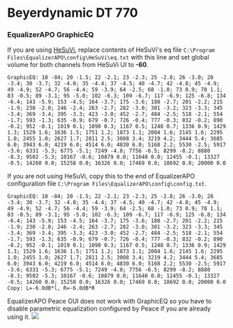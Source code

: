 # Beyerdynamic DT 770
### EqualizerAPO GraphicEQ
If you are using [HeSuVi](https://sourceforge.net/projects/hesuvi/), replace contents of HeSuVi's eq file `C:\Program Files\EqualizerAPO\config\HeSuVi\eq.txt` with this line and set global volume for both channels from HeSuVi UI to **-60**.
```
GraphicEQ: 10 -84; 20 -1.5; 22 -2.1; 23 -2.3; 25 -2.8; 26 -3.0; 28 -3.4; 30 -3.7; 32 -4.0; 35 -4.4; 37 -4.5; 40 -4.7; 42 -4.8; 45 -4.9; 49 -4.9; 52 -4.7; 56 -4.4; 59 -3.9; 64 -2.5; 68 -1.0; 73 0.9; 78 1.1; 83 -0.5; 89 -3.1; 95 -5.0; 102 -6.3; 109 -6.7; 117 -6.9; 125 -6.8; 134 -6.4; 143 -5.9; 153 -4.5; 164 -3.7; 175 -3.6; 188 -2.7; 201 -2.2; 215 -1.9; 230 -2.0; 246 -2.4; 263 -2.7; 282 -3.0; 301 -3.2; 323 -3.3; 345 -3.4; 369 -3.4; 395 -3.3; 423 -3.0; 452 -2.7; 484 -2.5; 518 -2.1; 554 -1.7; 593 -1.3; 635 -0.9; 679 -0.7; 726 -0.4; 777 -0.3; 832 -0.2; 890 -0.2; 952 -0.1; 1019 0.1; 1090 0.3; 1167 0.5; 1248 0.7; 1336 0.9; 1429 1.3; 1529 1.6; 1636 1.5; 1751 1.2; 1873 1.1; 2004 1.6; 2145 1.6; 2295 1.0; 2455 1.0; 2627 1.7; 2811 2.5; 3008 3.4; 3219 4.2; 3444 5.4; 3685 6.0; 3943 6.0; 4219 6.0; 4514 6.0; 4830 6.0; 5168 2.2; 5530 -2.5; 5917 -3.6; 6331 -5.3; 6775 -5.1; 7249 -4.8; 7756 -6.5; 8299 -8.2; 8880 -8.3; 9502 -5.3; 10167 -0.6; 10879 0.0; 11640 0.0; 12455 -0.1; 13327 -0.5; 14260 0.0; 15258 0.0; 16326 0.0; 17469 0.0; 18692 0.0; 20000 0.0
```
If you are not using HeSuVi, copy this to the end of EqualizerAPO configuration file `C:\Program Files\EqualizerAPO\config\config.txt`.
```
GraphicEQ: 10 -84; 20 -1.5; 22 -2.1; 23 -2.3; 25 -2.8; 26 -3.0; 28 -3.4; 30 -3.7; 32 -4.0; 35 -4.4; 37 -4.5; 40 -4.7; 42 -4.8; 45 -4.9; 49 -4.9; 52 -4.7; 56 -4.4; 59 -3.9; 64 -2.5; 68 -1.0; 73 0.9; 78 1.1; 83 -0.5; 89 -3.1; 95 -5.0; 102 -6.3; 109 -6.7; 117 -6.9; 125 -6.8; 134 -6.4; 143 -5.9; 153 -4.5; 164 -3.7; 175 -3.6; 188 -2.7; 201 -2.2; 215 -1.9; 230 -2.0; 246 -2.4; 263 -2.7; 282 -3.0; 301 -3.2; 323 -3.3; 345 -3.4; 369 -3.4; 395 -3.3; 423 -3.0; 452 -2.7; 484 -2.5; 518 -2.1; 554 -1.7; 593 -1.3; 635 -0.9; 679 -0.7; 726 -0.4; 777 -0.3; 832 -0.2; 890 -0.2; 952 -0.1; 1019 0.1; 1090 0.3; 1167 0.5; 1248 0.7; 1336 0.9; 1429 1.3; 1529 1.6; 1636 1.5; 1751 1.2; 1873 1.1; 2004 1.6; 2145 1.6; 2295 1.0; 2455 1.0; 2627 1.7; 2811 2.5; 3008 3.4; 3219 4.2; 3444 5.4; 3685 6.0; 3943 6.0; 4219 6.0; 4514 6.0; 4830 6.0; 5168 2.2; 5530 -2.5; 5917 -3.6; 6331 -5.3; 6775 -5.1; 7249 -4.8; 7756 -6.5; 8299 -8.2; 8880 -8.3; 9502 -5.3; 10167 -0.6; 10879 0.0; 11640 0.0; 12455 -0.1; 13327 -0.5; 14260 0.0; 15258 0.0; 16326 0.0; 17469 0.0; 18692 0.0; 20000 0.0
Copy: L=-6.0dB*l, R=-6.0dB*R
```
EqualizerAPO Peace GUI does not work with GraphicEQ so you have to disable parametric equalization configured by Peace if you are already using it.
![](https://raw.githubusercontent.com/jaakkopasanen/AutoEq/master/results/Headphone.com/innerfidelity/onear/Beyerdynamic%20DT%20770/Beyerdynamic%20DT%20770.png)
